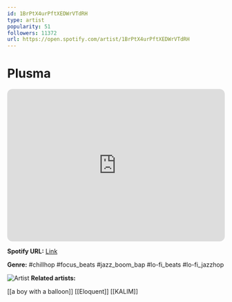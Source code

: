 ```yaml
---
id: 1BrPtX4urPftXEDWrVTdRH
type: artist
popularity: 51
followers: 11372
url: https://open.spotify.com/artist/1BrPtX4urPftXEDWrVTdRH
---
```

# Plusma

<iframe style="border-radius:12px" src="https://open.spotify.com/embed/artist/1BrPtX4urPftXEDWrVTdRH" width="100%" height="352" frameBorder="0" allowfullscreen="" allow="autoplay; clipboard-write; encrypted-media; fullscreen; picture-in-picture" loading="lazy"></iframe>

**Spotify URL:** [Link](https://open.spotify.com/artist/1BrPtX4urPftXEDWrVTdRH)

**Genre:**  #chillhop #focus_beats #jazz_boom_bap #lo-fi_beats #lo-fi_jazzhop

![Artist](https://i.scdn.co/image/ab6761610000e5eb4b23e8a02a4121cd72189878)
**Related artists:**

[[a boy with a balloon]]
[[Eloquent]]
[[KALIM]]
